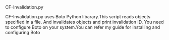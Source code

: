 CF-Invalidation.py

CF-Invalidation.py uses Boto Python libarary.This script reads objects specified in a file. And invalidates objects and print invalidation ID.
You need to configure Boto on your system.You can refer my guide for installing and configuring Boto
